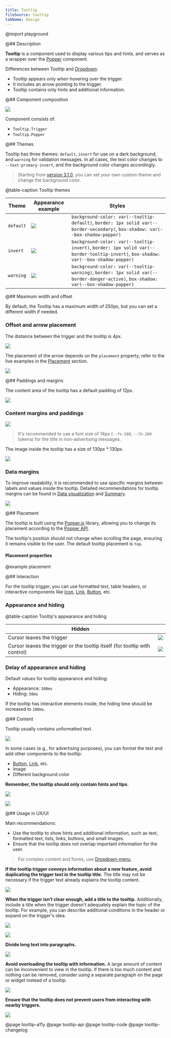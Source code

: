 ```yaml
---
title: Tooltip
fileSource: tooltip
tabName: Design
---
```


@import playground

@## Description

**Tooltip** is a component used to display various tips and hints, and serves as a wrapper over the [Popper](/utils/popper/) component.

Differences between Tooltip and [Dropdown](/components/dropdown/):

- Tooltip appears only when hovering over the trigger.
- It includes an arrow pointing to the trigger.
- Tooltip contains only hints and additional information.

@## Component composition

![](static/tooltip-composition.png)

Component consists of:

- `Tooltip.Trigger`
- `Tooltip.Popper`

@## Themes

Tooltip has three themes: `default`, `invert` for use on a dark background, and `warning` for validation messages. In all cases, the text color changes to `--text-primary-invert`, and the background color changes accordingly.

> Starting from [version 3.1.0](/components/tooltip/tooltip-changelog/), you can set your own custom theme and change the background color.

@table-caption Tooltip themes

| Theme   | Appearance example              | Styles      |
| ------- | ------------------------------- | ----------- |
| `default` | ![](static/default-theme.png) | `background-color: var(--tooltip-default)`, `border: 1px solid var(--border-secondary)`, `box-shadow: var(--box-shadow-popper)`     |
| `invert`  | ![](static/invert-theme.png)   | `background-color: var(--tooltip-invert)`, `border: 1px solid var(--border-tooltip-invert)`, `box-shadow: var(--box-shadow-popper)` |
| `warning` | ![](static/alert-theme.png)     | `background-color: var(--tooltip-warning)`, `border: 1px solid var(--border-danger-active)`, `box-shadow: var(--box-shadow-popper)` |

@## Maximum width and offset

By default, the Tooltip has a maximum width of 250px, but you can set a different width if needed.

### Offset and arrow placement

The distance between the trigger and the tooltip is 4px.

![](static/tooltip-offset.png)

The placement of the arrow depends on the `placement` property, refer to the live examples in the [Placement](/components/tooltip/#placement) section.

![](static/tooltip-arrow-paddings.png)

@## Paddings and margins

The content area of the tooltip has a default padding of 12px.

![](static/tooltip-content-paddings.png)

### Content margins and paddings

![](static/tooltip-button.png)

> It's recommended to use a font size of 14px (`--fs-200`, `--lh-200` tokens) for the title in non-advertising messages.

The image inside the tooltip has a size of 130px * 130px.

![](static/tooltip-pic-paddings.png)

### Data margins

To improve readability, it is recommended to use specific margins between labels and values inside the tooltip. Detailed recommendations for tooltip margins can be found in [Data visualization](/data-display/d3-chart/#tooltip) and [Summary](/patterns/summary/#difference_value).

![](static/tooltip-margins.png)

@## Placement

The tooltip is built using the [Popper.js](https://popper.js.org/) library, allowing you to change its placement according to the [Popper API](/utils/popper/popper-api/).

The tooltip's position should not change when scrolling the page, ensuring it remains visible to the user. The default tooltip placement is `top`.

#### Placement properties

@example placement

@## Interaction

For the tooltip trigger, you can use formatted text, table headers, or interactive components like [Icon](/style/icon/), [Link](/components/link/), [Button](/components/button/), etc.

### Appearance and hiding

@table-caption Tooltip's appearance and hiding

| Hidden    |                                |
| --------- | ------------------------------ |
| Cursor leaves the trigger                                                  | ![](static/hover-1.png) |
| Cursor leaves the trigger or the tooltip itself (for tooltip with control) | ![](static/hover-2.png) |

### Delay of appearance and hiding

Default values for tooltip appearance and hiding:

- Appearance: `100ms`
- Hiding: `50ms`

If the tooltip has interactive elements inside, the hiding time should be increased to `100ms`.

@## Content

Tooltip usually contains unformatted text.

![](static/tooltip-basic.png)

In some cases (e.g., for advertising purposes), you can format the text and add other components to the tooltip:

- [Button](/components/button/), [Link](/components/link/), etc.
- Image
- Different background color

**Remember, the tooltip should only contain hints and tips.**

![](static/tooltip-advanced.png)

![](static/tooltip-advanced-2.png)

@## Usage in UX/UI

Main recommendations:

- Use the tooltip to show hints and additional information, such as text, formatted text, lists, links, buttons, and small images.
- Ensure that the tooltip does not overlap important information for the user.

> For complex content and forms, use [Dropdown-menu](/components/dropdown-menu/).

**If the tooltip trigger conveys information about a new feature, avoid duplicating the trigger text in the tooltip title.** The title may not be necessary if the trigger text already explains the tooltip content.

![](static/tooltip-trigger-yes-no.png)

**When the trigger isn’t clear enough, add a title to the tooltip.** Additionally, include a title when the trigger doesn't adequately explain the topic of the tooltip. For example, you can describe additional conditions in the header or expand on the trigger's idea.

![](static/tooltip-trigger2-yes-no.png)

![](static/tooltip-trigger2-2-yes-no.png)

**Divide long text into paragraphs.**

![](static/tooltip-text-yes-no.png)

**Avoid overloading the tooltip with information.** A large amount of content can be inconvenient to view in the tooltip. If there is too much content and nothing can be removed, consider using a separate paragraph on the page or widget instead of a tooltip.

![](static/tooltip-content-yes-no.png)

**Ensure that the tooltip does not prevent users from interacting with nearby triggers.**

![](static/tooltip-hover-yes-no.png)

@page tooltip-a11y
@page tooltip-api
@page tooltip-code
@page tooltip-changelog
